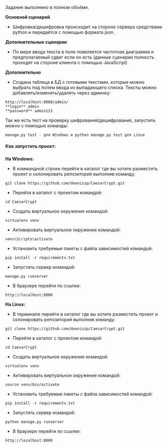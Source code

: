 
Задание выполнено в полном объёме.

**Основной сценарий**
- Шифровка/дешифровка происходит на стороне сервера средствами python и передаётся с помощью формата json.

**Дополнительные сценарии**
- По мере ввода текста в поле появляется частотная диаграмма и предполагаемый сдвиг если он есть (данные сценарии полность проходят на стороне клиента с помощью JavaScript)

**Дополнительно**
- Создана таблица в БД с готовыми текстами, которые можно выбрать под полем ввода из выпадающего списка. Тексты можно добавлять/изменять/удалять через админку:
```
http://localhost:8000/admin/
**login** admin
**password** admin123
```
Так же есть тест на проверку шифрования/дешифрования, запустить можно с помощью команды:
```
manage.py test - для Windows и python manage.py test для Linux
```

##### Как запустить проект:

**На Windows:**

- В коммандной строке перейти в каталог где вы хотите разместить проект и склонировать репозиторий выполнив команду:
```
git clone https://github.com/deoniszp/CaesarCrypt.git
```
- Перейти в каталог с проектом командой:
```
cd CaesarCrypt
```
- Создать виртуальное окружение командой:
```
virtualenv venv
```
- Активировать виртуальное окружение командой:
```
venv\Scripts\activate
```
- Установить требуемые пакеты с файла зависимостей командой:
```
pip install -r requirements.txt
```
- Запустить сервер командой:
```
manage.py runserver
```
- В браузере перейти по ссылке:
```
http://localhost:8000
```

**На Linux:**

- В терминале перейти в каталог где вы хотите разместить проект и склонировать репозиторий выполнив команду:
```
git clone https://github.com/deoniszp/CaesarCrypt.git
```
- Перейти в каталог с проектом командой:
```
cd CaesarCrypt
```
- Создать виртуальное окружение командой:
```
virtualenv venv
```
- Активировать виртуальное окружение командой:
```
source venv/bin/activate
```
- Установить требуемые пакеты с файла зависимостей командой:
```
pip install -r requirements.txt
```
- Запустить сервер командой:
```
python manage.py runserver
```
- В браузере перейти по ссылке:
```
http://localhost:8000
```
